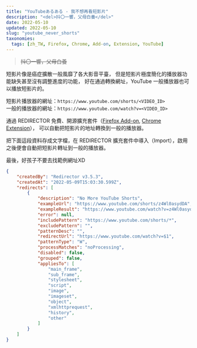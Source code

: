 ```yaml
---
title: "YouTubeあるある - 我不想再看短影片"
description: "<del>抖〇一響，父母白養</del>"
date: 2022-05-10
updated: 2022-05-10
slug: "youtube_never_shorts"
taxonomies:
  tags: [zh_TW, Firefox, Chrome, Add-on, Extension, YouTube]
---
```


<!-- # No More YouTube Shorts -->

> <del>抖〇一響，父母白養</del>

短影片像是癌症擴散一般風靡了各大影音平臺，
但是短影片極度簡化的播放器功能缺失甚至沒有調整進度的功能，
好在通過轉換網址，YouTube 一般播放器也可以播放短影片的。

短影片播放器的網址：`https://www.youtube.com/shorts/<VIDEO_ID>`</br>
一般的播放器的網址：`https://www.youtube.com/watch?v=<VIDEO_ID>`

通過 REDIRECTOR 免費、開源擴充套件（[Firefox Add-on][REDIRECTOR Firefox Add-on], [Chrome Extension][REDIRECTOR Chrome Extension]），
可以自動把短影片的地址轉換到一般的播放器。

[REDIRECTOR Firefox Add-on]: https://addons.mozilla.org/firefox/addon/redirector/
[REDIRECTOR Chrome Extension]: https://chrome.google.com/webstore/detail/redirector/ocgpenflpmgnfapjedencafcfakcekcd

把下面這段資料存成文字檔，在 REDIRECTOR 擴充套件中導入（Import），啟用之後便會自動把短影片轉址到一般的播放器。

最後，好孩子不要去找範例網址XD

```json
{
    "createdBy": "Redirector v3.5.3",
    "createdAt": "2022-05-09T15:03:30.599Z",
    "redirects": [
        {
            "description": "No More YouTube Shorts",
            "exampleUrl": "https://www.youtube.com/shorts/z4Wl0asydDA",
            "exampleResult": "https://www.youtube.com/watch?v=z4Wl0asydDA",
            "error": null,
            "includePattern": "https://www.youtube.com/shorts/*",
            "excludePattern": "",
            "patternDesc": "",
            "redirectUrl": "https://www.youtube.com/watch?v=$1",
            "patternType": "W",
            "processMatches": "noProcessing",
            "disabled": false,
            "grouped": false,
            "appliesTo": [
                "main_frame",
                "sub_frame",
                "stylesheet",
                "script",
                "image",
                "imageset",
                "object",
                "xmlhttprequest",
                "history",
                "other"
            ]
        }
    ]
}
```
